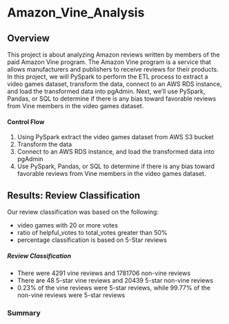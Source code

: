 # Amazon_Vine_Analysis
## Overview
This project is about analyzing Amazon reviews written by members of the paid Amazon Vine program. The Amazon Vine program is a service that allows manufacturers and publishers to receive reviews for their products.
In this project, we will PySpark to perform the ETL process to extract a video games dataset, transform the data, connect to an AWS RDS instance, and load the transformed data into pgAdmin. Next, we’ll use PySpark, Pandas, or SQL to determine if there is any bias toward favorable reviews from Vine members in the video games dataset.

#### Control Flow
1. Using PySpark extract the video games dataset from AWS S3 bucket
2. Transform the data
3. Connect to an AWS RDS instance, and load the transformed data into pgAdmin
4. Use PySpark, Pandas, or SQL to determine if there is any bias toward favorable reviews from Vine members in the video games dataset.

## Results: Review Classification
Our review classification was based on the following:
- video games with 20 or more votes
- ratio of helpful_votes to total_votes greater than 50%
- percentage classification is based on 5-Star reviews
##### Review Classification
- There were 4291 vine reviews and 1781706 non-vine reviews
- There are 48 5-star vine reviews and 20439 5-star non-vine reviews
- 0.23% of the vine reviews were 5-star reviews, while 99.77% of the non-vine reviews were 5-star reviews

### Summary
